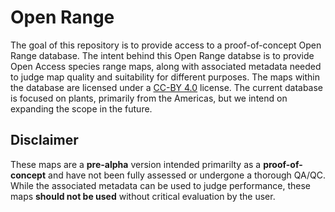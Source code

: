 # Open Range

The goal of this repository is to provide access to a proof-of-concept Open Range database.  The intent behind this Open Range databse is to provide Open Access species range maps, along with associated metadata needed to judge map quality and suitability for different purposes. The maps within the database are licensed under a  <a href="https://creativecommons.org/licenses/by/4.0/">CC-BY 4.0</a> license. The current database is focused on plants, primarily from the Americas, but we intend on expanding the scope in the future.

## Disclaimer

These maps are a <b>pre-alpha</b> version intended primarilty as a <b>proof-of-concept</b> and have not been fully assessed or undergone a thorough QA/QC.  While the associated metadata can be used to judge performance, these maps <b> should not be used</b> without critical evaluation by the user.
